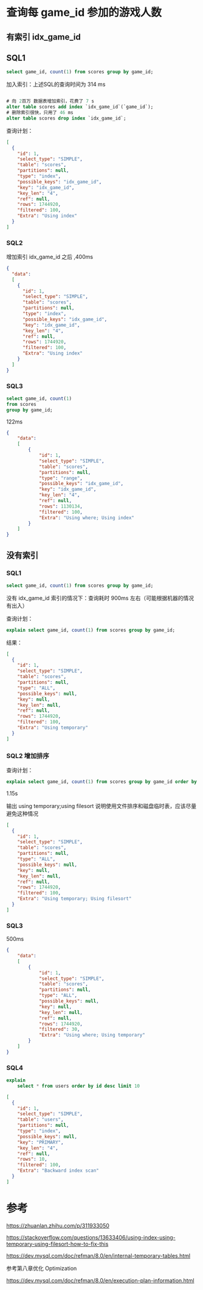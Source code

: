 
# 查询每 game_id 参加的游戏人数

## 有索引 idx_game_id

## SQL1
```SQL
select game_id, count(1) from scores group by game_id;
```

加入索引：上述SQL的查询时间为 314 ms
```SQL

# 向 2百万 数据表增加索引，花费了 7 s
alter table scores add index `idx_game_id`(`game_id`);
# 删除索引很快，只用了 46 ms
alter table scores drop index `idx_game_id`; 
```
查询计划：
```JSON
[
  {
    "id": 1,
    "select_type": "SIMPLE",
    "table": "scores",
    "partitions": null,
    "type": "index",
    "possible_keys": "idx_game_id",
    "key": "idx_game_id",
    "key_len": "4",
    "ref": null,
    "rows": 1744920,
    "filtered": 100,
    "Extra": "Using index"
  }
]
```

### SQL2
增加索引 idx_game_id 之后 ,400ms
```json
{
  "data":
  [
    {
      "id": 1,
      "select_type": "SIMPLE",
      "table": "scores",
      "partitions": null,
      "type": "index",
      "possible_keys": "idx_game_id",
      "key": "idx_game_id",
      "key_len": "4",
      "ref": null,
      "rows": 1744920,
      "filtered": 100,
      "Extra": "Using index"
    }
  ]
}
```

### SQL3 
```SQL
select game_id, count(1)
from scores
group by game_id;
```
122ms

```json
{
	"data":
	[
		{
			"id": 1,
			"select_type": "SIMPLE",
			"table": "scores",
			"partitions": null,
			"type": "range",
			"possible_keys": "idx_game_id",
			"key": "idx_game_id",
			"key_len": "4",
			"ref": null,
			"rows": 1130134,
			"filtered": 100,
			"Extra": "Using where; Using index"
		}
	]
}
```

## 没有索引

### SQL1
```SQL
select game_id, count(1) from scores group by game_id;
```
没有 idx_game_id 索引的情况下：查询耗时 900ms 左右（可能根据机器的情况有出入）

查询计划：
```SQL
explain select game_id, count(1) from scores group by game_id;
```
结果：
```JSON
[
  {
    "id": 1,
    "select_type": "SIMPLE",
    "table": "scores",
    "partitions": null,
    "type": "ALL",
    "possible_keys": null,
    "key": null,
    "key_len": null,
    "ref": null,
    "rows": 1744920,
    "filtered": 100,
    "Extra": "Using temporary"
  }
]
```

### SQL2 增加排序
查询计划：
```SQL
explain select game_id, count(1) from scores group by game_id order by game_id;
```
1.15s

输出 using temporary;using filesort 说明使用文件排序和磁盘临时表，应该尽量避免这种情况
```JSON
[
  {
    "id": 1,
    "select_type": "SIMPLE",
    "table": "scores",
    "partitions": null,
    "type": "ALL",
    "possible_keys": null,
    "key": null,
    "key_len": null,
    "ref": null,
    "rows": 1744920,
    "filtered": 100,
    "Extra": "Using temporary; Using filesort"
  }
]
```
### SQL3

500ms
```json
{
	"data":
	[
		{
			"id": 1,
			"select_type": "SIMPLE",
			"table": "scores",
			"partitions": null,
			"type": "ALL",
			"possible_keys": null,
			"key": null,
			"key_len": null,
			"ref": null,
			"rows": 1744920,
			"filtered": 30,
			"Extra": "Using where; Using temporary"
		}
	]
}
```

### SQL4

```SQL
explain 
    select * from users order by id desc limit 10
```

```json
[
  {
    "id": 1,
    "select_type": "SIMPLE",
    "table": "users",
    "partitions": null,
    "type": "index",
    "possible_keys": null,
    "key": "PRIMARY",
    "key_len": "4",
    "ref": null,
    "rows": 10,
    "filtered": 100,
    "Extra": "Backward index scan"
  }
]
```


# 参考
https://zhuanlan.zhihu.com/p/311933050

https://stackoverflow.com/questions/13633406/using-index-using-temporary-using-filesort-how-to-fix-this

https://dev.mysql.com/doc/refman/8.0/en/internal-temporary-tables.html

参考第八章优化 Optimization

https://dev.mysql.com/doc/refman/8.0/en/execution-plan-information.html
